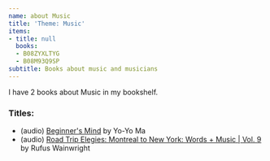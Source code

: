 ```yaml
---
name: about Music
title: 'Theme: Music'
items:
- title: null
  books:
  - B08ZYXLTYG
  - B08M93Q9SP
subtitle: Books about music and musicians
---
```

I have 2 books about Music in my bookshelf.

### Titles:
- (audio) [Beginner's Mind](/books/info/B08ZYXLTYG) by Yo-Yo Ma
- (audio) [Road Trip Elegies: Montreal to New York: Words + Music | Vol. 9](/books/info/B08M93Q9SP) by Rufus Wainwright
